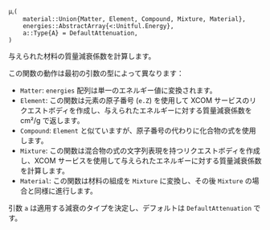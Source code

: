 ```
μᵨ(
    material::Union{Matter, Element, Compound, Mixture, Material},
    energies::AbstractArray{<:Unitful.Energy},
    a::Type{A} = DefaultAttenuation,
)
```

与えられた材料の質量減衰係数を計算します。

この関数の動作は最初の引数の型によって異なります：

  * `Matter`: `energies` 配列は単一のエネルギー値に変換されます。
  * `Element`: この関数は元素の原子番号 (`e.Z`) を使用して XCOM サービスのリクエストボディを作成し、与えられたエネルギーに対する質量減衰係数を cm²/g で返します。
  * `Compound`: `Element` と似ていますが、原子番号の代わりに化合物の式を使用します。
  * `Mixture`: この関数は混合物の式の文字列表現を持つリクエストボディを作成し、XCOM サービスを使用して与えられたエネルギーに対する質量減衰係数を計算します。
  * `Material`: この関数は材料の組成を `Mixture` に変換し、その後 `Mixture` の場合と同様に進行します。

引数 `a` は適用する減衰のタイプを決定し、デフォルトは `DefaultAttenuation` です。
